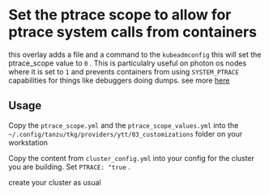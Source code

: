 # Set the ptrace scope to allow for ptrace system calls from containers

this overlay adds a file and a command to the `kubeadmconfig` this will set the ptrace_scope value to `0` . This is particulalry useful on photon os nodes where it is set to `1` and prevents containers from using `SYSTEM_PTRACE` capabilities for things like debuggers doing dumps. see more [here](https://www.kernel.org/doc/Documentation/security/Yama.txt)

## Usage

Copy the `ptrace_scope.yml` and the `ptrace_scope_values.yml` into the `~/.config/tanzu/tkg/providers/ytt/03_customizations` folder on your workstation

Copy the content from `cluster_config.yml` into your config for the cluster you are building. Set `PTRACE: "true` .


create your cluster as usual